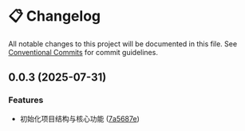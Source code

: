 # 📋 Changelog

All notable changes to this project will be documented in this file. See [Conventional Commits](https://conventionalcommits.org) for commit guidelines.



## 0.0.3 (2025-07-31)

### Features

* 初始化项目结构与核心功能 ([7a5687e](https://github.com/mhaibaraai/movk-core/commit/7a5687e7acd523f3c5582ad16b48dc13c1c18bb0))
